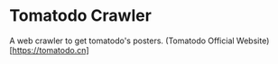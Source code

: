 # Tomatodo Crawler
A web crawler to get tomatodo's posters.
(Tomatodo Official Website)[https://tomatodo.cn]
